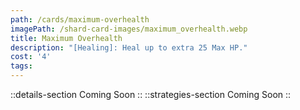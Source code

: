 ```yaml
---
path: /cards/maximum-overhealth
imagePath: /shard-card-images/maximum_overhealth.webp
title: Maximum Overhealth
description: "[Healing]: Heal up to extra 25 Max HP."
cost: '4'
tags:
---
```

::details-section
Coming Soon
::
::strategies-section
Coming Soon
::